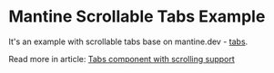 # Mantine Scrollable Tabs Example

It's an example with scrollable tabs base on mantine.dev - [tabs](https://mantine.dev/core/tabs/).

Read more in article: [Tabs component with scrolling support](https://medium.com/@dipiash/tabs-component-with-scrolling-support-2fbf128c078d)